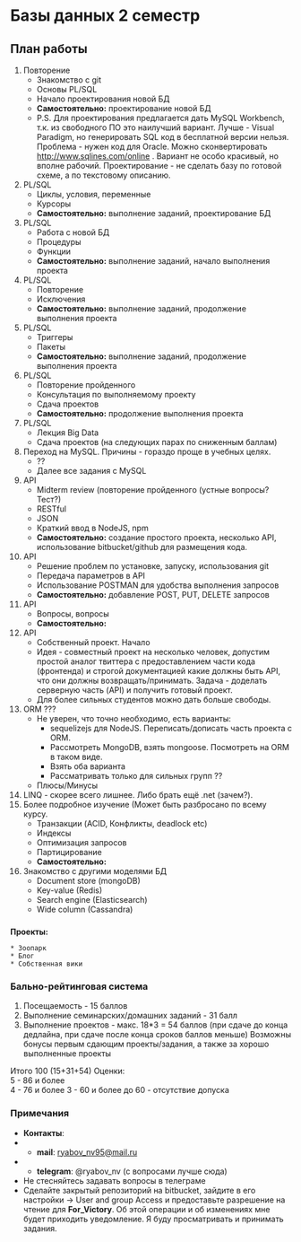# Базы данных 2 семестр

## План работы

1. Повторение
	* Знакомство с git
	* Основы PL/SQL
	* Начало проектирования новой БД
	* **Самостоятельно:** проектирование новой БД
	* P.S. Для проектирования предлагается дать MySQL Workbench, 
	т.к. из свободного ПО это наилучший вариант. Лучше - Visual Paradigm, 
	но генерировать SQL код в бесплатной версии нельзя.
	Проблема - нужен код для Oracle. Можно сконвертировать http://www.sqlines.com/online .
	Вариант не особо красивый, но вполне рабочий.
	Проектирование - не сделать базу по готовой схеме, а по текстовому описанию.
2. PL/SQL
	* Циклы, условия, переменные
	* Курсоры
	* **Самостоятельно:** выполнение заданий, 
	проектирование БД
3. PL/SQL
	* Работа с новой БД
	* Процедуры
	* Функции
	* **Самостоятельно:** выполнение заданий, начало
	выполнения проекта
4. PL/SQL
	* Повторение
	* Исключения
	* **Самостоятельно:** выполнение заданий, продолжение
	выполнения проекта
5. PL/SQL
	* Триггеры
	* Пакеты
	* **Самостоятельно:** выполнение заданий, продолжение
	выполнения проекта
6. PL/SQL
	* Повторение пройденного
	* Консультация по выполняемому проекту
	* Сдача проектов
	* **Самостоятельно:** продолжение выполнения проекта
7. PL/SQL
	* Лекция Big Data
	* Сдача проектов (на следующих парах по сниженным баллам)
8. Переход на MySQL. Причины - гораздо проще в учебных целях.
	* ??
	* Далее все задания с MySQL
9. API
	* Midterm review (повторение пройденного (устные вопросы? Тест?)
	* RESTful
	* JSON
	* Краткий ввод в NodeJS, npm
	* **Самостоятельно:**  создание простого проекта, несколько API, 
	использование bitbucket/github для размещения кода.
10. API
	* Решение проблем по установке, запуску, использования git
	* Передача параметров в API
	* Использование POSTMAN для удобства выполнения запросов
	* **Самостоятельно:** добавление POST, PUT, DELETE запросов
11. API
	* Вопросы, вопросы
	* **Самостоятельно:**
12. API
	* Собственный проект. Начало
	* Идея - совместный проект на несколько человек, допустим
	простой аналог твиттера с предоставлением части кода (фронтенда) и строгой
	документацией какие должны быть API, что они должны возвращать/принимать.
	Задача - доделать серверную часть (API) и получить готовый проект.
	* Для более сильных студентов можно дать больше свободы.
13. ORM ??? 
	* Не уверен, что точно необходимо, есть варианты:
		* sequelizejs для NodeJS. Переписать/дописать часть проекта с ORM.
		* Рассмотреть MongoDB, взять mongoose. Посмотреть на ORM в таком виде.
		* Взять оба варианта
		* Рассматривать только для сильных групп ??
	* Плюсы/Минусы
14. LINQ - скорее всего лишнее. Либо брать ещё .net (зачем?).
15. Более подробное изучение (Может быть разбросано по всему курсу.
	* Транзакции (ACID, Конфликты, deadlock etc)
	* Индексы
	* Оптимизация запросов
	* Партицирование
	* **Самостоятельно:**
16. Знакомство с другими моделями БД
	* Document store (mongoDB)
	* Key-value (Redis)
	* Search engine (Elasticsearch)
	* Wide column (Cassandra)

###

**Проекты:**

	* Зоопарк
	* Блог
	* Собственная вики

### Бально-рейтинговая система

1. Посещаемость - 15 баллов
2. Выполнение семинарских/домашних заданий - 31 балл
3. Выполнение проектов - макс. 18*3 = 54 баллов
(при сдаче до конца дедлайна, при сдаче после конца сроков баллов меньше)
Возможны бонусы первым сдающим проекты/задания, а также
за хорошо выполненные проекты 

Итого 100 (15+31+54)
Оценки:  
5 - 86 и более  
4 - 76 и более
3 - 60 и более
до 60 - отсутствие допуска

### Примечания

* **Контакты**:
* * **mail**: ryabov_nv95@mail.ru
* * **telegram**: @ryabov_nv (с вопросами лучше сюда)
* Не стесняйтесь задавать вопросы в телеграме
* Сделайте закрытый репозиторий на bitbucket, зайдите в его настройки 
-> User and group Access и предоставьте разрешение на чтение для 
**For_Victory**. Об этой операции и об изменениях мне будет приходить
уведомление. Я буду просматривать и принимать задания.